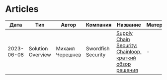 # Articles


|    Дата    |    Тип   |    Автор   |   Компания   |   Название   |    Материалы    |    Публикации    |
|------------|----------|------------|--------------|--------------|--------------|-------------------|
| 2023-06-08 | Solution Overview | Михаил Черешнев | Swordfish Security | [Supply Chain Security: Chainloop. краткий обзор решения](./Author%20articles/MChereshnev_SCS_Chainloop_overview/Chainloop-Short_Overview.md) | - | [Habr.com](https://habr.com/ru/companies/swordfish_security/articles/738640/) |

